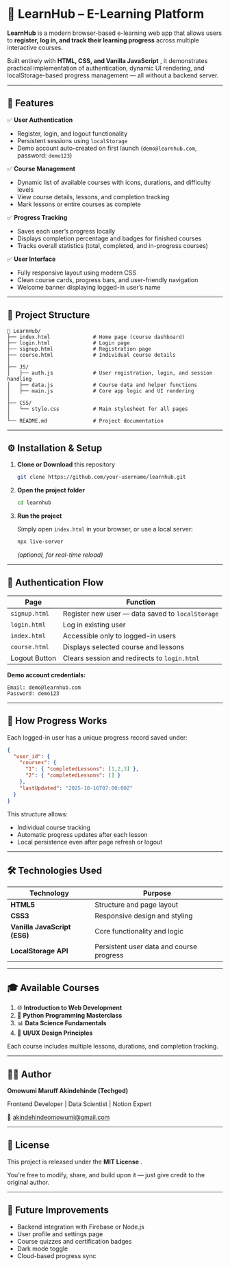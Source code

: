 # 📘 LearnHub – E-Learning Platform

**LearnHub** is a modern browser-based e-learning web app that allows users to **register, log in, and track their learning progress** across multiple interactive courses.

Built entirely with  **HTML, CSS, and Vanilla JavaScript** , it demonstrates practical implementation of authentication, dynamic UI rendering, and localStorage-based progress management — all without a backend server.

---

## 🚀 Features

✅ **User Authentication**

* Register, login, and logout functionality
* Persistent sessions using `localStorage`
* Demo account auto-created on first launch (`demo@learnhub.com`, password: `demo123`)

✅ **Course Management**

* Dynamic list of available courses with icons, durations, and difficulty levels
* View course details, lessons, and completion tracking
* Mark lessons or entire courses as complete

✅ **Progress Tracking**

* Saves each user’s progress locally
* Displays completion percentage and badges for finished courses
* Tracks overall statistics (total, completed, and in-progress courses)

✅ **User Interface**

* Fully responsive layout using modern CSS
* Clean course cards, progress bars, and user-friendly navigation
* Welcome banner displaying logged-in user’s name

---

## 🧩 Project Structure

```
📁 LearnHub/
├── index.html              # Home page (course dashboard)
├── login.html              # Login page
├── signup.html             # Registration page
├── course.html             # Individual course details
│
├── JS/
│   ├── auth.js             # User registration, login, and session handling
│   ├── data.js             # Course data and helper functions
│   ├── main.js             # Core app logic and UI rendering
│
├── CSS/
│   └── style.css           # Main stylesheet for all pages
│
└── README.md               # Project documentation
```

---

## ⚙️ Installation & Setup

1. **Clone or Download** this repository

   ```bash
   git clone https://github.com/your-username/learnhub.git
   ```
2. **Open the project folder**

   ```bash
   cd learnhub
   ```
3. **Run the project**

   Simply open `index.html` in your browser, or use a local server:

   ```bash
   npx live-server
   ```

   *(optional, for real-time reload)*

---

## 👥 Authentication Flow

| Page            | Function                                            |
| --------------- | --------------------------------------------------- |
| `signup.html` | Register new user — data saved to `localStorage` |
| `login.html`  | Log in existing user                                |
| `index.html`  | Accessible only to logged-in users                  |
| `course.html` | Displays selected course and lessons                |
| Logout Button   | Clears session and redirects to `login.html`      |

**Demo account credentials:**

```
Email: demo@learnhub.com
Password: demo123
```

---

## 🧠 How Progress Works

Each logged-in user has a unique progress record saved under:

```json
{
  "user_id": {
    "courses": {
      "1": { "completedLessons": [1,2,3] },
      "2": { "completedLessons": [] }
    },
    "lastUpdated": "2025-10-16T07:00:00Z"
  }
}
```

This structure allows:

* Individual course tracking
* Automatic progress updates after each lesson
* Local persistence even after page refresh or logout

---

## 🛠️ Technologies Used

| Technology                         | Purpose                                  |
| ---------------------------------- | ---------------------------------------- |
| **HTML5**                    | Structure and page layout                |
| **CSS3**                     | Responsive design and styling            |
| **Vanilla JavaScript (ES6)** | Core functionality and logic             |
| **LocalStorage API**         | Persistent user data and course progress |

---

## 🎓 Available Courses

1. 🌐 **Introduction to Web Development**
2. 🐍 **Python Programming Masterclass**
3. 📊 **Data Science Fundamentals**
4. 🎨 **UI/UX Design Principles**

Each course includes multiple lessons, durations, and completion tracking.

---

## 🧑‍💻 Author

**Omowumi Maruff Akindehinde (Techgod)**

Frontend Developer | Data Scientist | Notion Expert

📧 [akindehindeomowumi@gmail.com](mailto:akindehindeomowumi@gmail.com)

---

## 📜 License

This project is released under the  **MIT License** .

You’re free to modify, share, and build upon it — just give credit to the original author.

---

## 🌟 Future Improvements

* Backend integration with Firebase or Node.js
* User profile and settings page
* Course quizzes and certification badges
* Dark mode toggle
* Cloud-based progress sync
